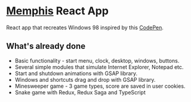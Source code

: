 # [Memphis](https://life-termer.github.io/memphis/) React App

React app that recreates Windows 98 inspired by this [CodePen](https://codepen.io/smpnjn/pen/ExLbvdJ).

## What's already done

* Basic functionality - start menu, clock, desktop, windows, buttons.
* Several simple modules that simulate Internet Explorer, Notepad etc.
* Start and shutdown animations with GSAP library.
* Windows and shortcuts drag and drop with GSAP library.
* Minesweeper game - 3 game types, score are saved in user cookies.
* Snake game with Redux, Redux Saga and TypeScript



